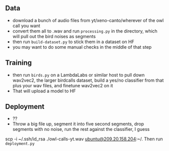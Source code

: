 ## Data

- download a bunch of audio files from yt/xeno-canto/wherever of the owl call you want
- convert them all to .wav and run `processing.py` in the directory, which will pull out the bird noises as segments
- then run `build-dataset.py` to stick them in a dataset on HF
- you may want to do some manual checks in the middle of that step

## Training

- then run `birds.py` on a LambdaLabs or similar host to pull down wav2vec2, the larger birdcalls dataset, build a yes/no classifier from that plus your wav files, and finetune wav2vec2 on it
- That will upload a model to HF

## Deployment

- ??
- Throw a big file up, segment it into five second segments, drop segments with no noise, run the rest against the classifier, I guess

scp -i ~/.ssh/id_rsa ./owl-calls-yt.wav ubuntu@209.20.158.204:~/.
Then run `deployment.py`
